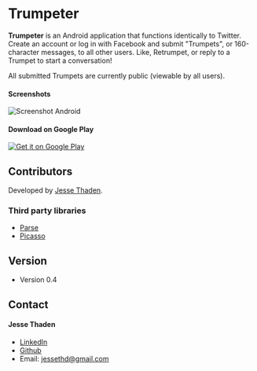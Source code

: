 Trumpeter
======
**Trumpeter** is an Android application that functions identically to Twitter. Create an account or log in with Facebook and submit "Trumpets", or 160-character messages, to all other users. Like, Retrumpet, or reply to a Trumpet to start a conversation!

All submitted Trumpets are currently public (viewable by all users).

#### Screenshots
![Screenshot Android](http://url/screenshot-appname-android.png "screenshot Android")

#### Download on Google Play
<!-- edit this image location -->
[![Get it on Google Play](https://raw.github.com/repat/README-template/master/googleplay.png)](https://play.google.com/store/apps/details?id=com.package.path)

## Contributors

Developed by [Jesse Thaden](https://github.com/jessethd).

### Third party libraries
* [Parse](https://github.com/ParsePlatform/Parse-SDK-Android)
* [Picasso](https://github.com/square/picasso)

## Version 
* Version 0.4

## Contact
#### Jesse Thaden
* [LinkedIn](https://www.linkedin.com/in/jesse-thaden-6a4a68ba)
* [Github](https://github.com/jessethd)
* Email: jessethd@gmail.com
